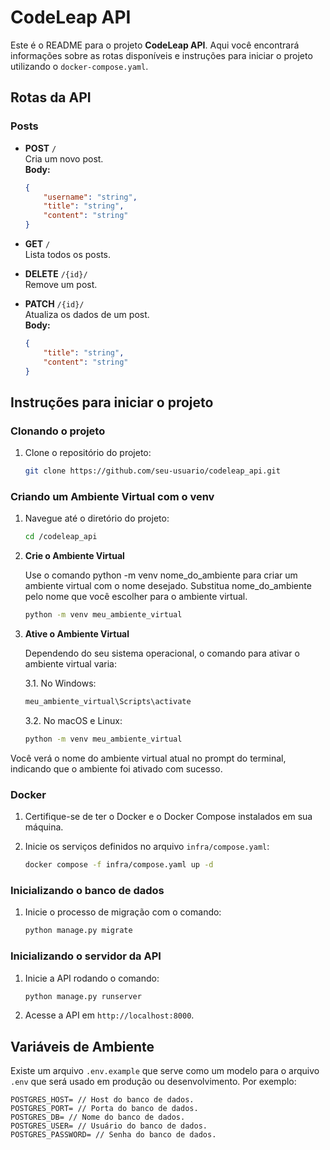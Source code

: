 # CodeLeap API

Este é o README para o projeto **CodeLeap API**. Aqui você encontrará informações sobre as rotas disponíveis e instruções para iniciar o projeto utilizando o `docker-compose.yaml`.

## Rotas da API

### **Posts**

- **POST** `/`  
    Cria um novo post.  
    **Body:**  

    ```json
    {
        "username": "string",
        "title": "string",
        "content": "string"
    }
    ```

- **GET** `/`  
    Lista todos os posts.

- **DELETE** `/{id}/`  
    Remove um post.

- **PATCH** `/{id}/`  
    Atualiza os dados de um post.  
    **Body:**  

    ```json
    {
        "title": "string",
        "content": "string"
    }
    ```

## Instruções para iniciar o projeto

### Clonando o projeto

1. Clone o repositório do projeto:

    ```bash
    git clone https://github.com/seu-usuario/codeleap_api.git
    ```

### Criando um Ambiente Virtual com o venv

1. Navegue até o diretório do projeto:

     ```bash
     cd /codeleap_api
     ```

2. **Crie o Ambiente Virtual**

     Use o comando python -m venv nome_do_ambiente para criar um ambiente virtual com o nome desejado. Substitua nome_do_ambiente pelo nome que você escolher para o ambiente virtual.

    ```bash
    python -m venv meu_ambiente_virtual
    ```

3. **Ative o Ambiente Virtual**

    Dependendo do seu sistema operacional, o comando para ativar o ambiente virtual varia:

    3.1. No Windows:

    ```bash
    meu_ambiente_virtual\Scripts\activate
    ```

    3.2. No macOS e Linux:

    ```bash
    python -m venv meu_ambiente_virtual
    ```

Você verá o nome do ambiente virtual atual no prompt do terminal, indicando que o ambiente foi ativado com sucesso.

### Docker

1. Certifique-se de ter o Docker e o Docker Compose instalados em sua máquina.

2. Inicie os serviços definidos no arquivo `infra/compose.yaml`:

     ```bash
     docker compose -f infra/compose.yaml up -d
     ```

### Inicializando o banco de dados

1. Inicie o processo de migração com o comando:

    ```bash
    python manage.py migrate
    ```

### Inicializando o servidor da API

1. Inicie a API rodando o comando:

    ```bash
    python manage.py runserver
    ```

2. Acesse a API em `http://localhost:8000`.

## Variáveis de Ambiente

Existe um arquivo `.env.example` que serve como um modelo para o arquivo `.env` que será usado em produção ou desenvolvimento. Por exemplo:

```env
POSTGRES_HOST= // Host do banco de dados.
POSTGRES_PORT= // Porta do banco de dados.
POSTGRES_DB= // Nome do banco de dados.
POSTGRES_USER= // Usuário do banco de dados.
POSTGRES_PASSWORD= // Senha do banco de dados.
```
